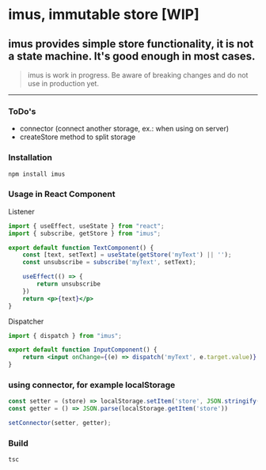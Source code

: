 # imus, immutable store [WIP]
## imus provides simple store functionality, it is not a state machine. It's good enough in most cases.
> imus is work in progress. Be aware of breaking changes and do not use in production yet.
<hr>

### ToDo's

- connector (connect another storage, ex.: when using on server)
- createStore method to split storage

### Installation
```sh
npm install imus
```

### Usage in React Component

Listener
```jsx
import { useEffect, useState } from "react";
import { subscribe, getStore } from "imus";

export default function TextComponent() {
    const [text, setText] = useState(getStore('myText') || '');
    const unsubscribe = subscribe('myText', setText);

    useEffect(() => {
        return unsubscribe
    })
    return <p>{text}</p>
}
```

Dispatcher
```jsx
import { dispatch } from "imus";

export default function InputComponent() {
    return <input onChange={(e) => dispatch('myText', e.target.value)} type="text"/>
}
```

### using connector, for example localStorage

```js
const setter = (store) => localStorage.setItem('store', JSON.stringify(store));
const getter = () => JSON.parse(localStorage.getItem('store'))

setConnector(setter, getter);
```

### Build
```
tsc
```